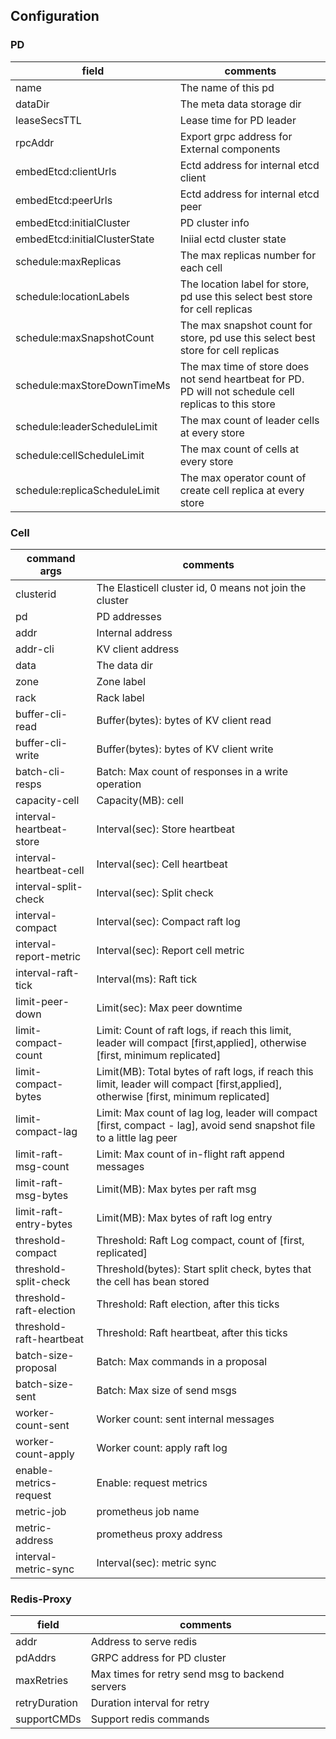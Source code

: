 ## Configuration
### PD
|field|comments|
|--|--|
|name|The name of this pd|
|dataDir|The meta data storage dir|
|leaseSecsTTL|Lease time for PD leader|
|rpcAddr|Export grpc address for External components|
|embedEtcd:clientUrls|Ectd address for internal etcd client|
|embedEtcd:peerUrls|Ectd address for internal etcd peer|
|embedEtcd:initialCluster|PD cluster info|
|embedEtcd:initialClusterState|Iniial ectd cluster state|
|schedule:maxReplicas|The max replicas number for each cell|
|schedule:locationLabels|The location label for store, pd use this select best store for cell replicas|
|schedule:maxSnapshotCount|The max snapshot count for store, pd use this select best store for cell replicas|
|schedule:maxStoreDownTimeMs|The max time of store does not send heartbeat for PD. PD will not schedule cell replicas to this store|
|schedule:leaderScheduleLimit|The max count of leader cells at every store|
|schedule:cellScheduleLimit|The max count of cells at every store|
|schedule:replicaScheduleLimit|The max operator count of create cell replica at every store|

### Cell
|command args|comments|
|--|--|
|clusterid|The Elasticell cluster id, 0 means not join the cluster|
|pd|PD addresses|
|addr|Internal address|
|addr-cli|KV client address|
|data|The data dir|
|zone|Zone label|
|rack|Rack label|
|buffer-cli-read|Buffer(bytes): bytes of KV client read|
|buffer-cli-write|Buffer(bytes): bytes of KV client write|
|batch-cli-resps|Batch: Max count of responses in a write operation|
|capacity-cell|Capacity(MB): cell|
|interval-heartbeat-store|Interval(sec): Store heartbeat|
|interval-heartbeat-cell|Interval(sec): Cell heartbeat|
|interval-split-check|Interval(sec): Split check|
|interval-compact|Interval(sec): Compact raft log|
|interval-report-metric|Interval(sec): Report cell metric|
|interval-raft-tick|Interval(ms): Raft tick|
|limit-peer-down|Limit(sec): Max peer downtime|
|limit-compact-count|Limit: Count of raft logs, if reach this limit, leader will compact [first,applied], otherwise [first, minimum replicated]|
|limit-compact-bytes|Limit(MB): Total bytes of raft logs, if reach this limit, leader will compact [first,applied], otherwise [first, minimum replicated]|
|limit-compact-lag|Limit: Max count of lag log, leader will compact [first, compact - lag], avoid send snapshot file to a little lag peer|
|limit-raft-msg-count|Limit: Max count of in-flight raft append messages|
|limit-raft-msg-bytes|Limit(MB): Max bytes per raft msg|
|limit-raft-entry-bytes|Limit(MB): Max bytes of raft log entry|
|threshold-compact|Threshold: Raft Log compact, count of [first, replicated]|
|threshold-split-check|Threshold(bytes): Start split check, bytes that the cell has bean stored|
|threshold-raft-election|Threshold: Raft election, after this ticks|
|threshold-raft-heartbeat|Threshold: Raft heartbeat, after this ticks|
|batch-size-proposal|Batch: Max commands in a proposal|
|batch-size-sent|Batch: Max size of send msgs|
|worker-count-sent|Worker count: sent internal messages|
|worker-count-apply|Worker count: apply raft log|
|enable-metrics-request|Enable: request metrics|
|metric-job|prometheus job name|
|metric-address|prometheus proxy address|
|interval-metric-sync|Interval(sec): metric sync|

### Redis-Proxy
|field|comments|
|--|--|
|addr|Address to serve redis|
|pdAddrs|GRPC address for PD cluster|
|maxRetries|Max times for retry send msg to backend servers|
|retryDuration|Duration interval for retry|
|supportCMDs|Support redis commands|